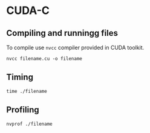 # CUDA-C

## Compiling and runningg files
To compile use `nvcc` compiler provided in CUDA toolkit. 
```
nvcc filename.cu -o filename
```

## Timing
```
time ./filename
```

## Profiling
```
nvprof ./filename
```
